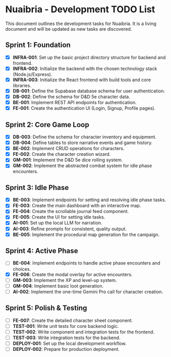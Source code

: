 # Nuaibria - Development TODO List

This document outlines the development tasks for Nuaibria. It is a living document and will be updated as new tasks are discovered.

## Sprint 1: Foundation

- [x] **INFRA-001**: Set up the basic project directory structure for backend and frontend.
- [x] **INFRA-002**: Initialize the backend with the chosen technology stack (Node.js/Express).
- [x] **INFRA-003**: Initialize the React frontend with build tools and core libraries.
- [x] **DB-001**: Define the Supabase database schema for user authentication.
- [x] **DB-002**: Define the schema for D&D 5e character data.
- [x] **BE-001**: Implement REST API endpoints for authentication.
- [x] **FE-001**: Create the authentication UI (Login, Signup, Profile pages).

## Sprint 2: Core Game Loop

- [x] **DB-003**: Define the schema for character inventory and equipment.
- [x] **DB-004**: Define tables to store narrative events and game history.
- [x] **BE-002**: Implement CRUD operations for characters.
- [x] **FE-002**: Create the character creation wizard.
- [x] **GM-001**: Implement the D&D 5e dice rolling system.
- [x] **GM-002**: Implement the abstracted combat system for idle phase encounters.

## Sprint 3: Idle Phase

- [x] **BE-003**: Implement endpoints for setting and resolving idle phase tasks.
- [x] **FE-003**: Create the main dashboard with an interactive map.
- [x] **FE-004**: Create the scrollable journal feed component.
- [x] **FE-005**: Create the UI for setting idle tasks.
- [x] **AI-001**: Set up the local LLM for narration.
- [x] **AI-003**: Refine prompts for consistent, quality output.
- [x] **BE-005**: Implement the procedural map generation for the campaign.

## Sprint 4: Active Phase

- [ ] **BE-004**: Implement endpoints to handle active phase encounters and choices.
- [x] **FE-006**: Create the modal overlay for active encounters.
- [ ] **GM-003**: Implement the XP and level-up system.
- [ ] **GM-004**: Implement basic loot generation.
- [ ] **AI-002**: Implement the one-time Gemini Pro call for character creation.

## Sprint 5: Polish & Testing

- [ ] **FE-007**: Create the detailed character sheet component.
- [ ] **TEST-001**: Write unit tests for core backend logic.
- [ ] **TEST-002**: Write component and integration tests for the frontend.
- [ ] **TEST-003**: Write integration tests for the backend.
- [ ] **DEPLOY-001**: Set up the local development workflow.
- [ ] **DEPLOY-002**: Prepare for production deployment.
